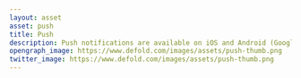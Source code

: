 ```yaml
---
layout: asset
asset: push
title: Push
description: Push notifications are available on iOS and Android (Google using Firebase Cloud Messaging) devices as a native extension and allow your game to inform the player about changes and updates.
opengraph_image: https://www.defold.com/images/assets/push-thumb.png
twitter_image: https://www.defold.com/images/assets/push-thumb.png
---
```

